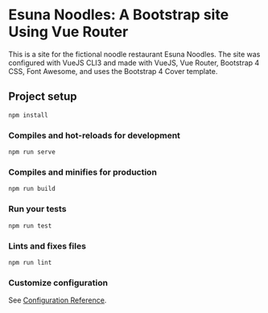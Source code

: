 # Esuna Noodles: A Bootstrap site Using Vue Router

This is a site for the fictional noodle restaurant Esuna Noodles.
The site was configured with VueJS CLI3 and made with VueJS, Vue Router, Bootstrap 4 CSS, Font Awesome, and uses the Bootstrap 4 Cover template.

## Project setup

```
npm install
```

### Compiles and hot-reloads for development

```
npm run serve
```

### Compiles and minifies for production

```
npm run build
```

### Run your tests

```
npm run test
```

### Lints and fixes files

```
npm run lint
```

### Customize configuration

See [Configuration Reference](https://cli.vuejs.org/config/).
